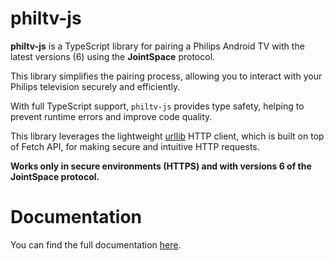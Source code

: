 # philtv-js

**philtv-js** is a TypeScript library for pairing a Philips Android TV with the latest versions (6) using the **JointSpace** protocol.

This library simplifies the pairing process, allowing you to interact with your Philips television securely and efficiently.

With full TypeScript support, `philtv-js` provides type safety, helping to prevent runtime errors and improve code quality.

This library leverages the lightweight [urllib](https://www.npmjs.com/package/urllib) HTTP client, which is built on top of Fetch API, for making secure and intuitive HTTP requests.

**Works only in secure environments (HTTPS) and with versions 6 of the JointSpace protocol.**

# Documentation

You can find the full documentation [here](https://clement-berard.github.io/philtv-js).
